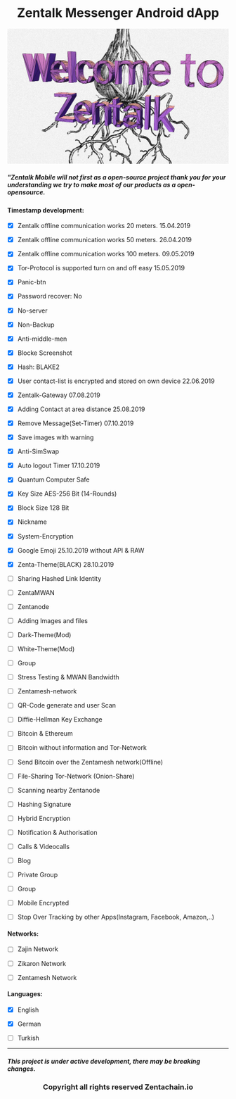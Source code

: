 <h1 align="center">Zentalk Messenger Android dApp</h1>

![onion_zentalk_cyber](images/Welcome%20Zentalk.png)

##### *"Zentalk Mobile will not first as a open-source project thank you for your understanding we try to make most of our products as a* *open-opensource.*

#### Timestamp development:

- [x] Zentalk offline communication works 20 meters. 15.04.2019

- [x] Zentalk offline communication works 50 meters. 26.04.2019

- [x] Zentalk offline communication works 100 meters. 09.05.2019

- [x] Tor-Protocol is supported turn on and off easy 15.05.2019

- [x] Panic-btn

- [x] Password recover: No

- [x] No-server

- [x] Non-Backup

- [x] Anti-middle-men

- [x] Blocke Screenshot

- [x] Hash: BLAKE2

- [x] User contact-list is encrypted and stored on own device 22.06.2019

- [x] Zentalk-Gateway 07.08.2019

- [x] Adding Contact at area distance 25.08.2019

- [x] Remove Message(Set-Timer) 07.10.2019

- [x] Save images with warning

- [x] Anti-SimSwap

- [x] Auto logout Timer 17.10.2019

- [x] Quantum Computer Safe

- [x] Key Size AES-256 Bit (14-Rounds)

- [x] Block Size 128 Bit

- [x] Nickname

- [x] System-Encryption

- [x] Google Emoji 25.10.2019 without API & RAW

- [x] Zenta-Theme(BLACK) 28.10.2019

- [ ] Sharing Hashed Link Identity

- [ ] ZentaMWAN 

- [ ] Zentanode

- [ ] Adding Images and files

- [ ] Dark-Theme(Mod)

- [ ] White-Theme(Mod)

- [ ] Group

- [ ] Stress Testing & MWAN Bandwidth

- [ ] Zentamesh-network

- [ ] QR-Code generate and user Scan

- [ ] Diffie-Hellman Key Exchange

- [ ] Bitcoin & Ethereum

- [ ] Bitcoin without information and Tor-Network

- [ ] Send Bitcoin over the Zentamesh network(Offline)

- [ ] File-Sharing Tor-Network (Onion-Share)

- [ ] Scanning nearby Zentanode

- [ ] Hashing Signature

- [ ] Hybrid Encryption

- [ ] Notification & Authorisation

- [ ] Calls & Videocalls

- [ ] Blog

- [ ] Private Group

- [ ] Group

- [ ] Mobile Encrypted

- [ ] Stop Over Tracking by other Apps(Instagram, Facebook, Amazon,..)

#### Networks:

- [ ] Zajin Network

- [ ] Zikaron Network

- [ ] Zentamesh Network

#### Languages:

- [x] English

- [x] German

- [ ] Turkish

-------------

##### This project is under active development, there may be breaking changes.

<h3 align="center">Copyright all rights reserved Zentachain.io</h3>
